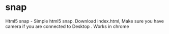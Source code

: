 # snap
Html5 snap - Simple html5 snap. 
Download index.html, 
Make sure you have camera if you are connected to Desktop .
Works in chrome
